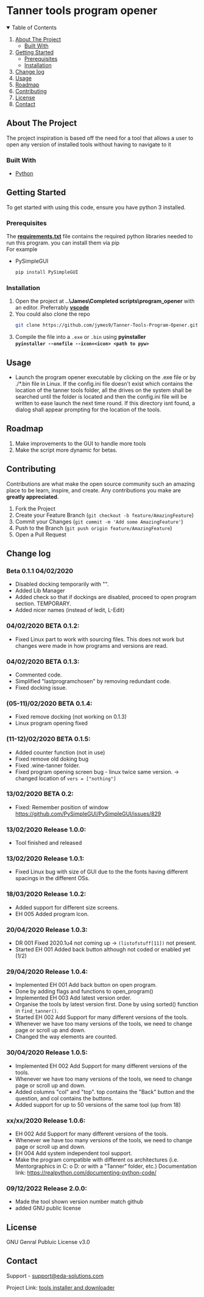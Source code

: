 #  Tanner tools program opener 

<!-- TABLE OF CONTENTS -->
<details open="open">
  <summary>Table of Contents</summary>
  <ol>
    <li>
      <a href="#about-the-project">About The Project</a>
      <ul>
        <li><a href="#built-with">Built With</a></li>
      </ul>
    </li>
    <li>
      <a href="#getting-started">Getting Started</a>
      <ul>
        <li><a href="#prerequisites">Prerequisites</a></li>
        <li><a href="#installation">Installation</a></li>
      </ul>
    </li>
    <li><a href="#change-log">Change log</a></li>
    <li><a href="#usage">Usage</a></li>
    <li><a href="#roadmap">Roadmap</a></li>
    <li><a href="#contributing">Contributing</a></li>
    <li><a href="#license">License</a></li>
    <li><a href="#contact">Contact</a></li>
  </ol>
</details>



<!-- ABOUT THE PROJECT -->
## About The Project

The project inspiration is based off the need for a tool that allows a user to open any version of installed tools without having to navigate to it

### Built With

* [Python](https://www.python.org/)


<!-- GETTING STARTED -->
## Getting Started

To get started with using this code, ensure you have python 3 installed. 

### Prerequisites
The  [**requirements.txt**](https://github.com/jymes9/Tanner-Tools-Program-Opener/blob/main/requirements.txt) file contains the required python libraries needed to run this program.
you can install them via pip  
For example

* PySimpleGUI
  ```sh
  pip install PySimpleGUI
  ```


### Installation

1. Open the project at **..\James\Completed scripts\program_opener** with an editor. Preferrably [**vscode**](https://code.visualstudio.com/)
2. You could also clone the repo
   ```sh
   git clone https://github.com/jymes9/Tanner-Tools-Program-Opener.git
3. Compile the file into a `.exe` or `.bin` using **pyinstaller**     
        **`pyinstaller --onefile --icon=<icon> <path to pyw>`**

<!-- MAKING CHANGES -->
## Usage

- Launch the program opener executable by clicking on the .exe file or by ./*.bin file in Linux. 
If the config.ini file doesn't exist which contains the location of the tanner tools folder, all the drives on the system shall be searched until the folder is located and then the config.ini file will be written to ease launch the next time round. 
If this directory isnt found, a dialog shall appear prompting for the location of the tools.


<!-- ROADMAP -->
## Roadmap

1. Make improvements to the GUI to handle more tools
2. Make the script more dynamic for betas.
 

<!-- CONTRIBUTING -->
## Contributing

Contributions are what make the open source community such an amazing place to be learn, inspire, and create. Any contributions you make are **greatly appreciated**.

1. Fork the Project
2. Create your Feature Branch (`git checkout -b feature/AmazingFeature`)
3. Commit your Changes (`git commit -m 'Add some AmazingFeature'`)
4. Push to the Branch (`git push origin feature/AmazingFeature`)
5. Open a Pull Request

<!-- CHANGE LOG -->
## Change log


### Beta 0.1.1 04/02/2020
- Disabled docking temporarily with "".
- Added Lib Manager
- Added check so that if dockings are disabled, proceed to open program section. TEMPORARY.
- Added nicer names (instead of ledit, L-Edit)


### 04/02/2020 BETA 0.1.2:
- Fixed Linux part to work with sourcing files. This does not work but changes were made in how programs and versions are read. 
### 04/02/2020 BETA 0.1.3:
- Commented code.
- Simplified "lastprogramchosen" by removing redundant code.
- Fixed docking issue.
### (05-11)/02/2020 BETA 0.1.4:
- Fixed remove docking (not working on 0.1.3)
- Linux program opening fixed
### (11-12)/02/2020 BETA 0.1.5:
- Added counter function (not in use)
- Fixed remove old doking bug
- Fixed .wine-tanner folder.
- Fixed program opening screen bug - linux twice same version. -> changed location of `vers = ["nothing"]`
### 13/02/2020 BETA 0.2:
- Fixed: Remember position of window 
             https://github.com/PySimpleGUI/PySimpleGUI/issues/829 
### 13/02/2020 Release 1.0.0:
- Tool finished and released
### 13/02/2020 Release 1.0.1:
- Fixed Linux bug with size of GUI due to the the fonts having different spacings in the different OSs.
### 18/03/2020 Release 1.0.2:
- Added support for different size screens.
- EH 005 Added program Icon.
### 20/04/2020 Release 1.0.3:
- DR 001 Fixed 2020.1u4 not coming up -> `(listofstuff[11])` not present.
- Started EH 001 Added back button although not coded or enabled yet (1/2)
### 29/04/2020 Release 1.0.4:
- Implemented EH 001 Add back button on open program.
-  Done by adding flags and functions to open_program()
- Implemented EH 003 Add latest version order.
- Organise the tools by latest version first.
Done by using sorted() function in `find_tanner()`.
- Started EH 002 Add Support for many different versions of the tools.
- Whenever we have too many versions of the tools, we need to change page or scroll up and down.
- Changed the way elements are counted.
### 30/04/2020 Release 1.0.5:    
- Implemented EH 002 Add Support for many different versions of the tools.
- Whenever we have too many versions of the tools, we need to change page or scroll up and down.
- Added columns "col" and "top". top contains the "Back" button and the question, and col contains the buttons.
- Added support for up to 50 versions of the same tool (up from 18)
### xx/xx/2020 Release 1.0.6:
- EH 002 Add Support for many different versions of the tools.
- Whenever we have too many versions of the tools, we need to change page or scroll up and down.
- EH 004 Add system independent tool support.
- Make the program compatible with different os architectures (i.e. Mentorgraphics in C: o D: or with a "Tanner" folder, etc.)
  Documentation link:
                https://realpython.com/documenting-python-code/
### 09/12/2022 Release 2.0.0:
- Made the tool shown version number match github
- added GNU public license

<!-- LICENSE -->
## License

GNU Genral Publuic License v3.0

<!-- CONTACT -->
## Contact

Support - support@eda-solutions.com

Project Link: [tools installer and downloader](https://github.com/EDA-Solutions-Limited/Tanner-Tools-Program-Opener.git)
